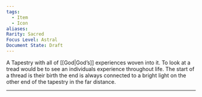 ```yaml
---
tags:
  - Item
  - Icon
aliases: 
Rarity: Sacred
Focus Level: Astral
Document State: Draft
---
```

A Tapestry with all of [[God|God’s]] experiences woven into it. To look at a tread would be to see an individuals experience throughout life. The start of a thread is their birth the end is always connected to a bright light on the other end of the tapestry in the far distance.
- - -
